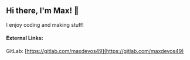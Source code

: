 ## Hi there, I'm Max! 👋

I enjoy coding and making stuff!
<!--
#### Check out some of my favorite projects:

### MadOS
An x86 kernel I wrote while exploring lower-level programming. Although it doesn't perform extensive functions, it was an extremely fun and challenging project that I enjoyed building. I even managed to get it to boot on real hardware!

An x86 kernel I wrote while exploring lower-level programming. Although it doesn't perform extensive functions, it was an extremely fun and challenging project that I enjoyed building. I even managed to get it to boot on real hardware!

### Boss Fight Battle Ground
This project was the culmination of a semester-long class where myself and three others built a multiplayer Terraria clone using C# and the MonoGame game engine. It was voted the best project of the class!

### Adventures Conquest
A multiplayer game created during the 2018 spring ISU Hackathon with three others. This project earned the 1st place software prize!
-->
#### External Links:

GitLab: [https://gitlab.com/maxdevos49](https://gitlab.com/maxdevos49)
